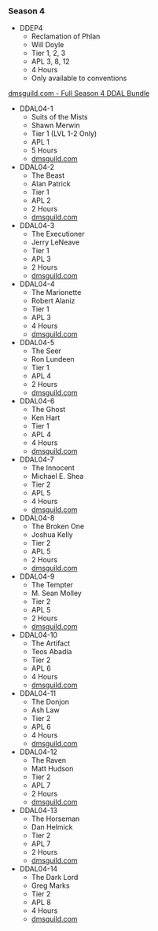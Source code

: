 ### Season 4
* DDEP4
    * Reclamation of Phlan
    * Will Doyle
    * Tier 1, 2, 3
    * APL 3, 8, 12
    * 4 Hours
    * Only available to conventions

[dmsguild.com - Full Season 4 DDAL Bundle](http://www.dmsguild.com/product/209451/DDAL04-Curse-of-Strahd-5e-BUNDLE?affiliate_id=757342)

* DDAL04-1
    * Suits of the Mists
    * Shawn Merwin
    * Tier 1 (LVL 1-2 Only)
    * APL 1
    * 5 Hours
    * [dmsguild.com](http://www.dmsguild.com/product/177576/DDAL401-Suits-of-the-Mists-5e?affiliate_id=757342)
* DDAL04-2
    * The Beast
    * Alan Patrick
    * Tier 1
    * APL 2
    * 2 Hours
    * [dmsguild.com](http://www.dmsguild.com/product/178793/DDAL0402-The-Beast-5e?affiliate_id=757342)
* DDAL04-3
    * The Executioner
    * Jerry LeNeave
    * Tier 1
    * APL 3
    * 2 Hours
    * [dmsguild.com](http://www.dmsguild.com/product/178794/DDAL0403-The-Executioner-5e?affiliate_id=757342)
* DDAL04-4
    * The Marionette
    * Robert Alaniz
    * Tier 1
    * APL 3
    * 4 Hours
    * [dmsguild.com](http://www.dmsguild.com/product/178795/DDAL0404-The-Marionette-5e?affiliate_id=757342)
* DDAL04-5
    * The Seer
    * Ron Lundeen
    * Tier 1
    * APL 4
    * 2 Hours
    * [dmsguild.com](http://www.dmsguild.com/product/178796/DDAL0405-The-Seer-5e?affiliate_id=757342)
* DDAL04-6
    * The Ghost
    * Ken Hart
    * Tier 1
    * APL 4
    * 4 Hours
    * [dmsguild.com](http://www.dmsguild.com/product/182769/DDAL0406-The-Ghost-5e?affiliate_id=757342)
* DDAL04-7
    * The Innocent
    * Michael E. Shea
    * Tier 2
    * APL 5
    * 4 Hours
    * [dmsguild.com](http://www.dmsguild.com/product/182770/DDAL0407-The-Innocent-5e?affiliate_id=757342)
* DDAL04-8
    * The Broken One
    * Joshua Kelly
    * Tier 2
    * APL 5
    * 2 Hours
    * [dmsguild.com](http://www.dmsguild.com/product/182771/DDAL0408-The-Broken-One-5e?affiliate_id=757342)
* DDAL04-9
    * The Tempter
    * M. Sean Molley
    * Tier 2
    * APL 5
    * 2 Hours
    * [dmsguild.com](http://www.dmsguild.com/product/184342/DDAL0409-The-Tempter-5e?affiliate_id=757342)
* DDAL04-10
    * The Artifact
    * Teos Abadia
    * Tier 2
    * APL 6
    * 4 Hours
    * [dmsguild.com](http://www.dmsguild.com/product/184341/DDAL0410-The-Artifact-5e?affiliate_id=757342)
* DDAL04-11
    * The Donjon
    * Ash Law
    * Tier 2
    * APL 6
    * 4 Hours
    * [dmsguild.com](http://www.dmsguild.com/product/184344/DDAL0411-The-Donjon-5e?affiliate_id=757342)
* DDAL04-12
    * The Raven
    * Matt Hudson
    * Tier 2
    * APL 7
    * 2 Hours
    * [dmsguild.com](http://www.dmsguild.com/product/186783/DDAL0412-The-Raven-5e?affiliate_id=757342)
* DDAL04-13
    * The Horseman
    * Dan Helmick
    * Tier 2
    * APL 7
    * 2 Hours
    * [dmsguild.com](http://www.dmsguild.com/product/186786/DDAL0413-The-Horseman-5e?affiliate_id=757342)
* DDAL04-14
    * The Dark Lord
    * Greg Marks
    * Tier 2
    * APL 8
    * 4 Hours
    * [dmsguild.com](http://www.dmsguild.com/product/186787/DDAL0414-The-Darklord-5e?affiliate_id=757342)
